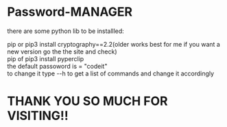 # Password-MANAGER

there are some python lib to be installled:

pip or pip3 install cryptography==2.2(older works best for me if you want a new version go the the site and check)
<br>
pip of pip3 install pyperclip
<br>
the default passoword is = "codeit"
<br>
to change it type --h to get a list of commands and change it accordingly
<br>
# THANK YOU SO MUCH FOR VISITING!!
